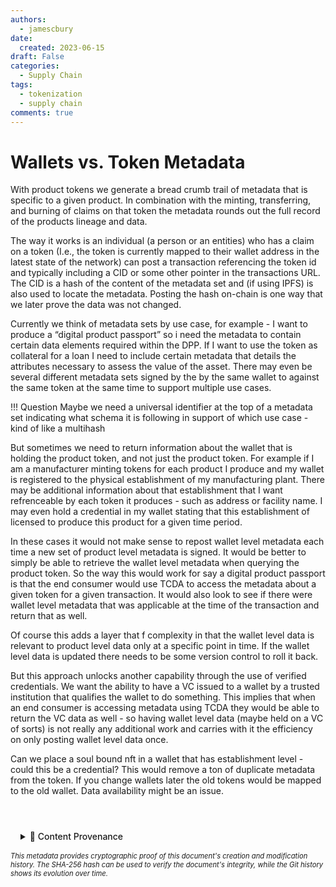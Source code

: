 ```yaml
---
authors:
  - jamescbury
date:
  created: 2023-06-15
draft: False
categories:
  - Supply Chain
tags:
  - tokenization
  - supply chain
comments: true
---
```

# Wallets vs. Token Metadata

With product tokens we generate a bread crumb trail of metadata that is specific to a given product.  In combination with the minting, transferring, and burning of claims on that token the metadata rounds out the full record of the products lineage and data.

<!-- more -->

The way it works is an individual (a person or an entities) who has a claim on a token (I.e., the token is currently mapped to their wallet address in the latest state of the network) can post a transaction referencing the token id and typically including a CID or some other pointer in the transactions URL.  The CID is a hash of the content of the metadata set and (if using IPFS) is also used to locate the metadata.  Posting the hash on-chain is one way that we later prove the data was not changed.

Currently we think of metadata sets by use case, for example - I want to produce a “digital product passport” so i need the metadata to contain certain data elements required within the DPP.  If I want to use the token as collateral for a loan I need to include certain metadata that details the attributes necessary to assess the value of the asset. There may even be several different metadata sets signed by the by the same wallet to against the same token at the same time to support multiple use cases.

!!! Question
    Maybe we need a universal identifier at the top of a metadata set indicating what schema it is following in support of which use case - kind of like a multihash

But sometimes we need to return information about the wallet that is holding the product token, and not just the product token.  For example if I am a manufacturer minting tokens for each product I produce and my wallet is registered to the physical establishment of my manufacturing plant.  There may be additional information about that establishment that I want refrenceable by each token it produces - such as address or facility name.  I may even hold a credential in my wallet stating that this establishment of licensed to produce this product for a given time period.

In these cases it would not make sense to repost wallet level metadata each time a new set of product level metadata is signed. It would be better to simply be able to retrieve the wallet level metadata when querying the product token.  So the way this would work for say a digital product passport is that the end consumer would use TCDA to access the metadata about a given token for a given transaction.  It would also look to see if there were wallet level metadata that was applicable at the time of the transaction and return that as well.  

Of course this adds a layer that f complexity in that the wallet level data is relevant to product level data only at a specific point in time.  If the wallet level data is updated there needs to be some version control to roll it back.

But this approach unlocks another capability through the use of verified credentials.  We want the ability to have a VC issued to a wallet by a trusted institution that qualifies the wallet to do something.  This implies that when an end consumer is accessing metadata using TCDA they would be able to return the VC data as well - so having wallet level data (maybe held on a VC of sorts) is not really any additional work and carries with it the efficiency on only posting wallet level data once.

Can we place a soul bound nft in a wallet that has establishment level  - could this be a credential?  This would remove a ton of duplicate metadata from the token.  If you change wallets later the old tokens would be mapped to the old wallet. Data availability might be an issue.

<!-- BLOG_GIT_METADATA START -->

<div class="blog-git-metadata" style="margin-top: 2rem; padding-top: 1rem; border-top: 1px solid var(--md-default-fg-color--lightest);">
  <details style="background: var(--md-code-bg-color); padding: 0.5rem 1rem; border-radius: 0.2rem;">
    <summary style="cursor: pointer; font-weight: 500; color: var(--md-default-fg-color--light);">
      📝 Content Provenance
    </summary>
    <div style="margin-top: 1rem; font-size: 0.9em;">
      <p style="margin: 0.5rem 0;"><strong>Created:</strong> 2024-06-15</p>
      <p style="margin: 0.5rem 0;"><strong>Last Modified:</strong> 2025-09-19</p>
      <p style="margin: 0.5rem 0;"><strong>Total Revisions:</strong> 4</p>
      <p style="margin: 0.5rem 0;"><strong>File SHA-256:</strong> <code style="font-size: 0.85em;">1e7fda6604d977b7...</code></p>
      
      <div style="margin-top: 1rem;">
        <p style="margin: 0.5rem 0; font-weight: 500;">Recent Changes:</p>
        <table style="width: 100%; font-size: 0.85em; margin-top: 0.5rem;">
          <thead>
            <tr style="border-bottom: 1px solid var(--md-default-fg-color--lightest);">
              <th style="text-align: left; padding: 0.25rem;">Date</th>
              <th style="text-align: left; padding: 0.25rem;">Author</th>
              <th style="text-align: left; padding: 0.25rem;">Change</th>
            </tr>
          </thead>
          <tbody>
            <tr>
              <td style="padding: 0.25rem;">2025-09-19</td>
              <td style="padding: 0.25rem;">James Canterbury</td>
              <td style="padding: 0.25rem;">Added the github "Content Provenance" onto each...</td>
            </tr>
            <tr>
              <td style="padding: 0.25rem;">2024-06-15</td>
              <td style="padding: 0.25rem;">James Canterbury</td>
              <td style="padding: 0.25rem;">added a bunch of old blogs...</td>
            </tr>
          </tbody>
        </table>
      </div>
      
      <p style="margin-top: 1rem; margin-bottom: 0;">
        <a href="https://github.com/zeroth-tech/blogs/blob/ec5c1a2c349fc4ab14165cffc3542996b70b2911/docs/posts/wallets_vs_token_metadata.md" target="_blank" style="color: var(--md-primary-fg-color); text-decoration: none;">
          View Full History on GitHub →
        </a>
      </p>
    </div>
  </details>
  
  <div style="margin-top: 0.5rem; font-size: 0.8em; color: var(--md-default-fg-color--lighter);">
    <p style="margin: 0;">
      <em>This metadata provides cryptographic proof of this document's creation and modification history. 
      The SHA-256 hash can be used to verify the document's integrity, while the Git history shows its evolution over time.</em>
    </p>
  </div>
</div>

<!-- BLOG_GIT_METADATA END -->

